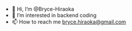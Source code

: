 - 👋 Hi, I’m @Bryce-Hiraoka
- 👀 I’m interested in backend coding
- 📫 How to reach me bryce.hiraoka@gmail.com

<!---
Bryce-Hiraoka/Bryce-Hiraoka is a ✨ special ✨ repository because its `README.md` (this file) appears on your GitHub profile.
You can click the Preview link to take a look at your changes.
--->
